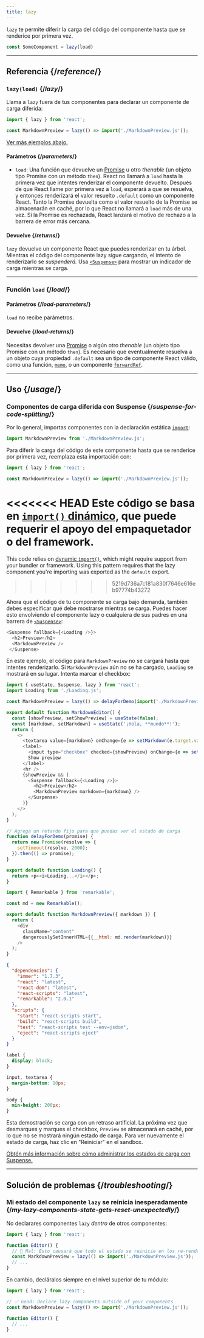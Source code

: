 ```yaml
---
title: lazy
---
```


<Intro>

`lazy` te permite diferir la carga del código del componente hasta que se renderice por primera vez.

```js
const SomeComponent = lazy(load)
```

</Intro>

<InlineToc />

---

## Referencia {/*reference*/}

### `lazy(load)` {/*lazy*/}

Llama a `lazy` fuera de tus componentes para declarar un componente de carga diferida:

```js
import { lazy } from 'react';

const MarkdownPreview = lazy(() => import('./MarkdownPreview.js'));
```

[Ver más ejemplos abajo.](#usage)

#### Parámetros {/*parameters*/}

* `load`: Una función que devuelve un [Promise](https://developer.mozilla.org/es/docs/Web/JavaScript/Reference/Global_Objects/Promise) u otro *thenable* (un objeto tipo Promise con un método `then`). React no llamará a `load` hasta la primera vez que intentes renderizar el componente devuelto. Después de que React llame por primera vez a `load`, esperará a que se resuelva, y entonces renderizará el valor resuelto `.default` como un componente React. Tanto la Promise devuelta como el valor resuelto de la Promise se almacenarán en caché, por lo que React no llamará a `load` más de una vez. Si la Promise es rechazada, React lanzará el motivo de rechazo a la barrera de error más cercana.

#### Devuelve {/*returns*/}

`lazy` devuelve un componente React que puedes renderizar en tu árbol. Mientras el código del componente lazy sigue cargando, el intento de renderizarlo se _suspenderá._ Usa [`<Suspense>`](/reference/react/Suspense) para mostrar un indicador de carga mientras se carga.

---

### Función `load` {/*load*/}

#### Parámetros {/*load-parameters*/}

`load` no recibe parámetros.

#### Devuelve {/*load-returns*/}

Necesitas devolver una [Promise](https://developer.mozilla.org/es/docs/Web/JavaScript/Reference/Global_Objects/Promise) o algún otro *thenable* (un objeto tipo Promise con un método `then`). Es necesario que eventualmente resuelva a un objeto cuya propiedad `.default` sea un tipo de componente React válido, como una función, [`memo`](/reference/react/memo), o un componente [`forwardRef`](/reference/react/forwardRef).

---

## Uso {/*usage*/}

### Componentes de carga diferida con Suspense {/*suspense-for-code-splitting*/}

Por lo general, importas componentes con la declaración estática [`import`](https://developer.mozilla.org/en-US/docs/Web/JavaScript/Reference/Statements/import):

```js
import MarkdownPreview from './MarkdownPreview.js';
```

Para diferir la carga del código de este componente hasta que se renderice por primera vez, reemplaza esta importación con:

```js
import { lazy } from 'react';

const MarkdownPreview = lazy(() => import('./MarkdownPreview.js'));
```

<<<<<<< HEAD
Este código se basa en [`import()` dinámico,](https://developer.mozilla.org/en-US/docs/Web/JavaScript/Reference/Operators/import) que puede requerir el apoyo del empaquetador o del framework.
=======
This code relies on [dynamic `import()`,](https://developer.mozilla.org/en-US/docs/Web/JavaScript/Reference/Operators/import) which might require support from your bundler or framework. Using this pattern requires that the lazy component you're importing was exported as the `default` export.
>>>>>>> 5219d736a7c181a830f7646e616eb97774b43272

Ahora que el código de tu componente se carga bajo demanda, también debes especificar qué debe mostrarse mientras se carga. Puedes hacer esto envolviendo el componente lazy o cualquiera de sus padres en una barrera de [`<Suspense>`](/reference/react/Suspense):

```js {1,4}
<Suspense fallback={<Loading />}>
  <h2>Preview</h2>
  <MarkdownPreview />
 </Suspense>
```

En este ejemplo, el código para `MarkdownPreview` no se cargará hasta que intentes renderizarlo. Si `MarkdownPreview` aún no se ha cargado, `Loading` se mostrará en su lugar. Intenta marcar el checkbox:

<Sandpack>

```js App.js
import { useState, Suspense, lazy } from 'react';
import Loading from './Loading.js';

const MarkdownPreview = lazy(() => delayForDemo(import('./MarkdownPreview.js')));

export default function MarkdownEditor() {
  const [showPreview, setShowPreview] = useState(false);
  const [markdown, setMarkdown] = useState('¡Hola, **mundo**!');
  return (
    <>
      <textarea value={markdown} onChange={e => setMarkdown(e.target.value)} />
      <label>
        <input type="checkbox" checked={showPreview} onChange={e => setShowPreview(e.target.checked)} />
        Show preview
      </label>
      <hr />
      {showPreview && (
        <Suspense fallback={<Loading />}>
          <h2>Preview</h2>
          <MarkdownPreview markdown={markdown} />
        </Suspense>
      )}
    </>
  );
}

// Agrega un retardo fijo para que puedas ver el estado de carga
function delayForDemo(promise) {
  return new Promise(resolve => {
    setTimeout(resolve, 2000);
  }).then(() => promise);
}
```

```js Loading.js
export default function Loading() {
  return <p><i>Loading...</i></p>;
}
```

```js MarkdownPreview.js
import { Remarkable } from 'remarkable';

const md = new Remarkable();

export default function MarkdownPreview({ markdown }) {
  return (
    <div
      className="content"
      dangerouslySetInnerHTML={{__html: md.render(markdown)}}
    />
  );
}
```

```json package.json hidden
{
  "dependencies": {
    "immer": "1.7.3",
    "react": "latest",
    "react-dom": "latest",
    "react-scripts": "latest",
    "remarkable": "2.0.1"
  },
  "scripts": {
    "start": "react-scripts start",
    "build": "react-scripts build",
    "test": "react-scripts test --env=jsdom",
    "eject": "react-scripts eject"
  }
}
```

```css
label {
  display: block;
}

input, textarea {
  margin-bottom: 10px;
}

body {
  min-height: 200px;
}
```

</Sandpack>

Esta demostración se carga con un retraso artificial. La próxima vez que desmarques y marques el checkbox, `Preview` se almacenará en caché, por lo que no se mostrará ningún estado de carga. Para ver nuevamente el estado de carga, haz clic en "Reiniciar" en el sandbox.

[Obtén más información sobre cómo administrar los estados de carga con Suspense.](/reference/react/Suspense)

---

## Solución de problemas {/*troubleshooting*/}

### Mi estado del componente `lazy` se reinicia inesperadamente {/*my-lazy-components-state-gets-reset-unexpectedly*/}

No declarares componentes `lazy` _dentro_ de otros componentes:

```js {4-5}
import { lazy } from 'react';

function Editor() {
  // 🔴 Mal: Esto causará que todo el estado se reinicie en los re-renderizados.
  const MarkdownPreview = lazy(() => import('./MarkdownPreview.js'));
  // ...
}
```

En cambio, decláralos siempre en el nivel superior de tu módulo:

```js {3-4}
import { lazy } from 'react';

// ✅ Good: Declare lazy components outside of your components
const MarkdownPreview = lazy(() => import('./MarkdownPreview.js'));

function Editor() {
  // ...
}
```
